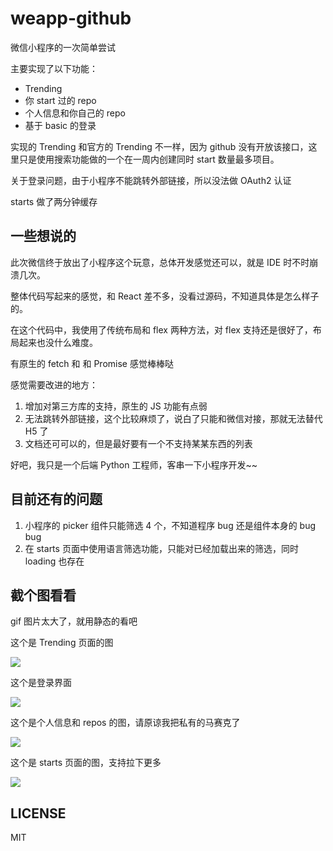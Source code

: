 # weapp-github

微信小程序的一次简单尝试

主要实现了以下功能：
- Trending
- 你 start 过的 repo
- 个人信息和你自己的 repo
- 基于 basic 的登录

实现的 Trending 和官方的 Trending 不一样，因为 github 没有开放该接口，这里只是使用搜索功能做的一个在一周内创建同时 start 数量最多项目。

关于登录问题，由于小程序不能跳转外部链接，所以没法做 OAuth2 认证

starts 做了两分钟缓存

## 一些想说的

此次微信终于放出了小程序这个玩意，总体开发感觉还可以，就是 IDE 时不时崩溃几次。

整体代码写起来的感觉，和 React 差不多，没看过源码，不知道具体是怎么样子的。

在这个代码中，我使用了传统布局和 flex 两种方法，对 flex 支持还是很好了，布局起来也没什么难度。

有原生的 fetch 和 和 Promise 感觉棒棒哒

感觉需要改进的地方：

1. 增加对第三方库的支持，原生的 JS 功能有点弱
2. 无法跳转外部链接，这个比较麻烦了，说白了只能和微信对接，那就无法替代 H5 了
3. 文档还可可以的，但是最好要有一个不支持某某东西的列表

好吧，我只是一个后端 Python 工程师，客串一下小程序开发~~



## 目前还有的问题

1. 小程序的 picker 组件只能筛选 4 个，不知道程序 bug 还是组件本身的 bug bug
2. 在 starts 页面中使用语言筛选功能，只能对已经加载出来的筛选，同时 loading 也存在

## 截个图看看

gif 图片太大了，就用静态的看吧

这个是 Trending 页面的图

![](http://7xtq0y.com1.z0.glb.clouddn.com/2016-10-04-18%3A49%3A32.jpg)


这个是登录界面

![](http://7xtq0y.com1.z0.glb.clouddn.com/2016-10-04-18%3A50%3A35.jpg)

这个是个人信息和 repos 的图，请原谅我把私有的马赛克了

![](http://7xtq0y.com1.z0.glb.clouddn.com/2016-10-04-18%3A52%3A56.jpg)

这个是 starts 页面的图，支持拉下更多

![](http://7xtq0y.com1.z0.glb.clouddn.com/2016-10-04-18%3A54%3A21.jpg)

## LICENSE

MIT
